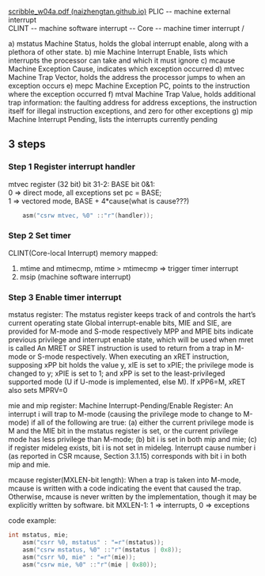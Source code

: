 [scribble_w04a.pdf (naizhengtan.github.io)](https://naizhengtan.github.io/23fall/notes/scribble_w04a.pdf)
PLIC      -- machine external interrupt  \
CLINT   -- machine software interrupt -- Core
			--   machine timer interrupt     /


a) mstatus Machine Status, holds the global interrupt enable, along with a plethora of other state. b) mie Machine Interrupt Enable, lists which interrupts the processor can take and which it must ignore 
c) mcause Machine Exception Cause, indicates which exception occurred 
d) mtvec Machine Trap Vector, holds the address the processor jumps to when an exception occurs 
e) mepc Machine Exception PC, points to the instruction where the exception occurred 
f) mtval Machine Trap Value, holds additional trap information: the faulting address for address exceptions, the instruction itself for illegal instruction exceptions, and zero for other exceptions 
g) mip Machine Interrupt Pending, lists the interrupts currently pending
## 3 steps

### Step 1 Register interrupt handler
mtvec register (32 bit) 
bit 31-2: BASE
bit 0&1:  
	0 => direct mode, all exceptions set pc = BASE;  
	1 => vectored mode, BASE + 4*cause(what is cause???)
``` c
    asm("csrw mtvec, %0" ::"r"(handler));
```
### Step 2 Set timer
CLINT(Core-local Interrupt) memory mapped:
1. mtime and mtimecmp, mtime > mtimecmp => trigger timer interrupt
2. msip (machine software interrupt)

### Step 3 Enable timer interrupt
mstatus register: 
	The mstatus register keeps track of and controls the hart’s current operating state
	Global interrupt-enable bits, MIE and SIE, are provided for M-mode and S-mode respectively
	MPP and MPIE bits indicate previous privilege and interrupt enable state, which will be used when mret is called
	An MRET or SRET instruction is used to return from a trap in M-mode or S-mode respectively. When executing an xRET instruction, supposing xPP bit holds the value y, xIE is set to xPIE; the privilege mode is changed to y; xPIE is set to 1; and xPP is set to the least-privileged supported mode (U if U-mode is implemented, else M). If xPP6=M, xRET also sets MPRV=0

mie and mip register: Machine Interrupt-Pending/Enable Register:
	An interrupt i will trap to M-mode (causing the privilege mode to change to M-mode) if all of the following are true: 
		(a) either the current privilege mode is M and the MIE bit in the mstatus register is set, or the current privilege mode has less privilege than M-mode; 
		(b) bit i is set in both mip and mie;
		(c) if register mideleg exists, bit i is not set in mideleg.
	Interrupt cause number i (as reported in CSR mcause, Section 3.1.15) corresponds with bit i in both mip and mie.
	
mcause register(MXLEN-bit length): 
	When a trap is taken into M-mode, mcause is written with a code indicating the event that caused the trap. Otherwise, mcause is never written by the implementation, though it may be explicitly written by software.
	bit MXLEN-1: 1 => interrupts,  0 => exceptions

code example:
``` c
int mstatus, mie;
    asm("csrr %0, mstatus" : "=r"(mstatus));
    asm("csrw mstatus, %0" ::"r"(mstatus | 0x8));
    asm("csrr %0, mie" : "=r"(mie));
    asm("csrw mie, %0" ::"r"(mie | 0x80));
```